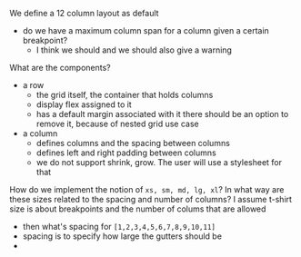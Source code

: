 We define a 12 column layout as default

- do we have a maximum column span for a column given a certain breakpoint?
  - I think we should and we should also give a warning

What are the components?

- a row
  - the grid itself, the container that holds columns
  - display flex assigned to it
  - has a default margin associated with it there should be an option to remove it, because of nested grid use case
- a column
  - defines columns and the spacing between columns
  - defines left and right padding between columns
  - we do not support shrink, grow. The user will use a stylesheet for that

How do we implement the notion of `xs, sm, md, lg, xl`? In what way are these sizes related to the spacing and number of columns?
I assume t-shirt size is about breakpoints and the number of colums that are allowed

- then what's spacing for `[1,2,3,4,5,6,7,8,9,10,11]`
- spacing is to specify how large the gutters should be
-
